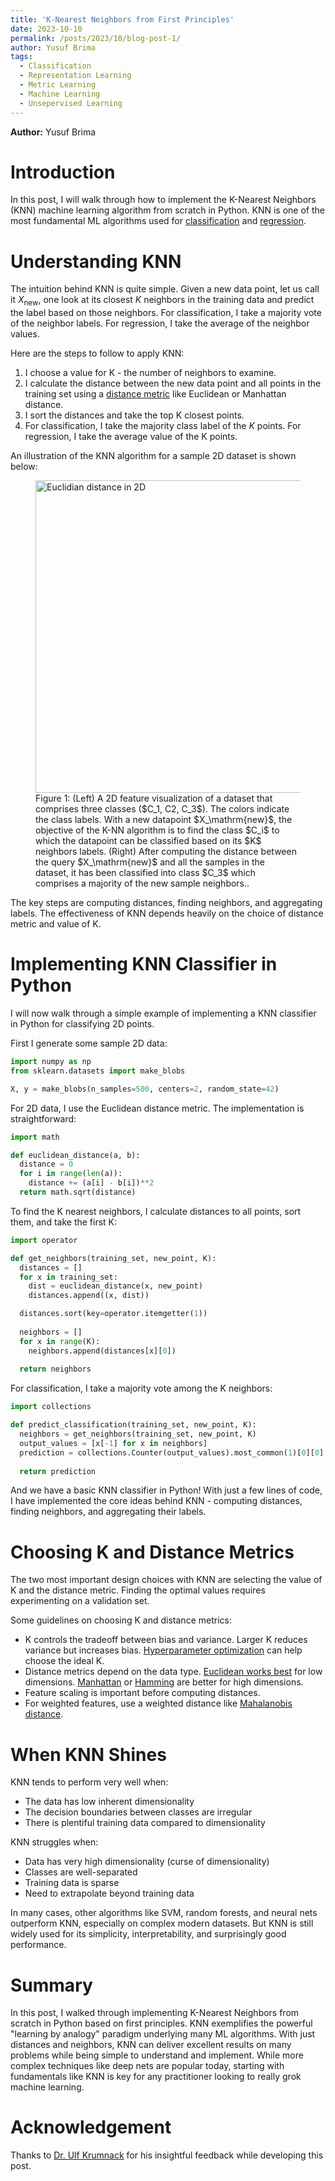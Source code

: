 ```yaml
---
title: 'K-Nearest Neighbors from First Principles'
date: 2023-10-10
permalink: /posts/2023/10/blog-post-1/
author: Yusuf Brima
tags:
  - Classification
  - Representation Learning
  - Metric Learning
  - Machine Learning
  - Unsepervised Learning
---
```

<p class="page__date"><strong>
  <i class="fa fa-fw fa-user" aria-hidden="true"></i> Author:</strong>
  Yusuf Brima
</p>

Introduction
======
In this post, I will walk through how to implement the K-Nearest Neighbors (KNN) machine learning algorithm from scratch in Python. KNN is one of the most fundamental ML algorithms used for [classification](https://en.wikipedia.org/wiki/Statistical_classification) and [regression](https://en.wikipedia.org/wiki/Regression_analysis).

Understanding KNN 
======
The intuition behind KNN is quite simple. Given a new data point, let us call it $X_\textrm{new}$, one look at its closest $K$ neighbors in the training data and predict the label based on those neighbors. For classification, I take a majority vote of the neighbor labels. For regression, I take the average of the neighbor values.

Here are the steps to follow to apply KNN:

1. I choose a value for K - the number of neighbors to examine.
2. I calculate the distance between the new data point and all points in the training set using a [distance metric](https://en.wikipedia.org/wiki/Distance_metric) like Euclidean or Manhattan distance. 
3. I sort the distances and take the top K closest points.  
4. For classification, I take the majority class label of the $K$ points. For regression, I take the average value of the K points.

An illustration of the KNN algorithm for a sample 2D dataset is shown below:

<figure id="KNN_Illustration">
    <img src="http://yusufbrima.github.io/images/KNN_Illustration.jpg" style="height:500px;width:780px;"
         alt="Euclidian distance in 2D">
    <figcaption> Figure 1: (Left) A 2D feature visualization of a dataset that comprises three classes ($C_1, C2, C_3$). The colors indicate the class labels. With a new datapoint $X_\mathrm{new}$, the objective of the K-NN algorithm is to find the class $C_i$ to which the datapoint can be classified based on its $K$ neighbors labels. (Right) After computing the distance between the query $X_\mathrm{new}$ and all the samples in the dataset, it has been classified into class $C_3$ which comprises a majority of the new sample neighbors..
    </figcaption>
</figure>

The key steps are computing distances, finding neighbors, and aggregating labels. The effectiveness of KNN depends heavily on the choice of distance metric and value of K.

Implementing KNN Classifier in Python
======

I will now walk through a simple example of implementing a KNN classifier in Python for classifying 2D points.

First I generate some sample 2D data:

```python
import numpy as np
from sklearn.datasets import make_blobs

X, y = make_blobs(n_samples=500, centers=2, random_state=42)
```

For 2D data, I use the Euclidean distance metric. The implementation is straightforward:  

```python
import math

def euclidean_distance(a, b):
  distance = 0
  for i in range(len(a)):
    distance += (a[i] - b[i])**2
  return math.sqrt(distance) 
```

To find the K nearest neighbors, I calculate distances to all points, sort them, and take the first K:

```python  
import operator

def get_neighbors(training_set, new_point, K):
  distances = []
  for x in training_set:
    dist = euclidean_distance(x, new_point)
    distances.append((x, dist))

  distances.sort(key=operator.itemgetter(1))
  
  neighbors = []
  for x in range(K):
    neighbors.append(distances[x][0])
    
  return neighbors
```

For classification, I take a majority vote among the K neighbors:  

```python
import collections

def predict_classification(training_set, new_point, K):
  neighbors = get_neighbors(training_set, new_point, K)
  output_values = [x[-1] for x in neighbors]
  prediction = collections.Counter(output_values).most_common(1)[0][0]  
    
  return prediction
```

And we have a basic KNN classifier in Python! With just a few lines of code, I have implemented the core ideas behind KNN - computing distances, finding neighbors, and aggregating their labels. 


Choosing K and Distance Metrics
======

The two most important design choices with KNN are selecting the value of K and the distance metric. Finding the optimal values requires experimenting on a validation set.

Some guidelines on choosing K and distance metrics:

- K controls the tradeoff between bias and variance. Larger K reduces variance but increases bias. [Hyperparameter optimization](https://machinelearningmastery.com/hyperparameter-optimization-for-machine-learning-models/) can help choose the ideal K.
- Distance metrics depend on the data type. [Euclidean works best](https://en.wikipedia.org/wiki/Euclidean_distance) for low dimensions. [Manhattan](https://en.wikipedia.org/wiki/Taxicab_geometry) or [Hamming](https://en.wikipedia.org/wiki/Hamming_distance) are better for high dimensions. 
- Feature scaling is important before computing distances.
- For weighted features, use a weighted distance like [Mahalanobis distance](https://en.wikipedia.org/wiki/Mahalanobis_distance).

When KNN Shines  
======

KNN tends to perform very well when:

- The data has low inherent dimensionality  
- The decision boundaries between classes are irregular
- There is plentiful training data compared to dimensionality

KNN struggles when:

- Data has very high dimensionality (curse of dimensionality) 
- Classes are well-separated
- Training data is sparse
- Need to extrapolate beyond training data  

In many cases, other algorithms like SVM, random forests, and neural nets outperform KNN, especially on complex modern datasets. But KNN is still widely used for its simplicity, interpretability, and surprisingly good performance.

Summary  
======

In this post, I walked through implementing K-Nearest Neighbors from scratch in Python based on first principles. KNN exemplifies the powerful "learning by analogy" paradigm underlying many ML algorithms. With just distances and neighbors, KNN can deliver excellent results on many problems while being simple to understand and implement. While more complex techniques like deep nets are popular today, starting with fundamentals like KNN is key for any practitioner looking to really grok machine learning.  


Acknowledgement
======
Thanks to [Dr. Ulf Krumnack](https://www.ikw.uni-osnabrueck.de/en/research_groups/computer_vision/people/krumnack_ulf.html) for his insightful feedback while developing this post.


